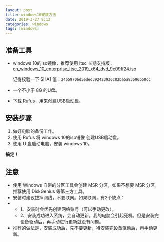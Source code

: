 ```yaml
---
layout: post
title: windows10安装方法
date: 2019-3-27 9:13
categories: windows
tags: [windows]
---
```


## 准备工具

* windows 10的iso镜像，推荐使用 ltsc 长期支持版：[cn_windows_10_enterprise_ltsc_2019_x64_dvd_9c09ff24.iso](ed2k://|file|cn_windows_10_enterprise_ltsc_2019_x64_dvd_9c09ff24.iso|4478906368|E7C526499308841A4A6D116C857DB669|/) 

  记得校验一下 SHA1 值：`24b59706d5eded392423936c82ba5a83596b50cc`

* 一个不小于 8G 的U盘。

* 下载 [Rufus](https://rufus.ie/)，用来创建USB启动盘。

<!-- more -->

## 安装步骤

1. 做好电脑的备份工作。
2. 使用 Rufus 将 windows 10的iso镜像 创建USB启动盘。
3. 使用 U 盘启动电脑，安装 windows 10。

**搞定！**

## 注意

* 使用 Windows 自带的分区工具会创建 MSR 分区，如果不想要 MSR 分区，推荐使用 DiskGenius 等第三方工具。
* 安装时建议拔掉网线，不要联网。如果联网，有2个缺点：
* - 1、安装时会优先创建网络账号（可以手动更改）。
  - 2、安装成功进入系统，会自动更新。我的电脑会引起死机。但是安装完设备驱动后，再手动进行更新就没有问题。
* 推荐的做法是，安装成功后，先不要更新，待安装完设备驱动后，再手动更新。

